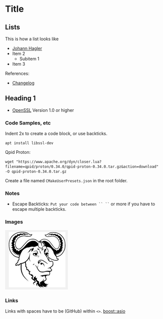 # Title

## Lists
This is how a list looks like

- [Johann Hagler](mailto:jha@mission-embedded.com)
- Item 2
  - Subitem 1
- Item 3

References:

- [Changelog](CHANGELOG.md)

## Heading 1

- [OpenSSL](https://www.openssl.org/) Version 1.0 or higher

### Code Samples, etc
Indent 2x to create a code block, or use backticks.

    apt install libssl-dev

Qpid Proton:

    wget "https://www.apache.org/dyn/closer.lua?filename=qpid/proton/0.34.0/qpid-proton-0.34.0.tar.gz&action=download" -O qpid-proton-0.34.0.tar.gz


Create a file named `CMakeUserPresets.json` in the root folder.

### Notes
- Escape Backticks: ``` Put your code between `` `` ``` or more if you have to escape multiple backticks.

### Images
![alt text](Gnu.PNG "Title")

### Links
Links with spaces have to be (GitHub) within `<>`.
[boost::asio](<../boost asio/README.md#Buffers>)